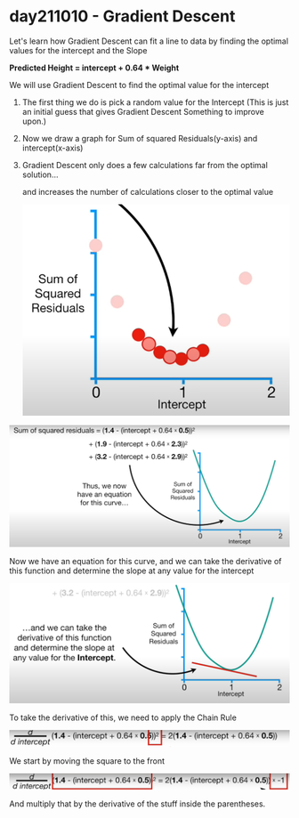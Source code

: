 # day211010 - Gradient Descent

Let's learn how Gradient Descent can fit a line to data by finding the optimal values for the intercept and the Slope

**Predicted Height = intercept + 0.64 * Weight**

We will use Gradient Descent to find the optimal value for the intercept

1. The first thing we do is pick a random value for the Intercept (This is just an initial guess that gives Gradient Descent Something to improve upon.)
2. Now we draw a graph for Sum of squared Residuals(y-axis) and intercept(x-axis)
3. Gradient Descent only does a few calculations far from the optimal solution...
    
    and increases the number of calculations closer to the optimal value
    
    ![Untitled](day211010%20-%20Gradient%20Descent%2014c78f65239b4bcb95bad71417c31c33/Untitled.png)
    

![Untitled](day211010%20-%20Gradient%20Descent%2014c78f65239b4bcb95bad71417c31c33/Untitled%201.png)

Now we have an equation for this curve, and we can take the derivative of this function and determine the slope at any value for the intercept

![Untitled](day211010%20-%20Gradient%20Descent%2014c78f65239b4bcb95bad71417c31c33/Untitled%202.png)

To take the derivative of this, we need to apply the Chain Rule

![Untitled](day211010%20-%20Gradient%20Descent%2014c78f65239b4bcb95bad71417c31c33/Untitled%203.png)

We start by moving the square to the front

![Untitled](day211010%20-%20Gradient%20Descent%2014c78f65239b4bcb95bad71417c31c33/Untitled%204.png)

And multiply that by the derivative of the stuff inside the parentheses.